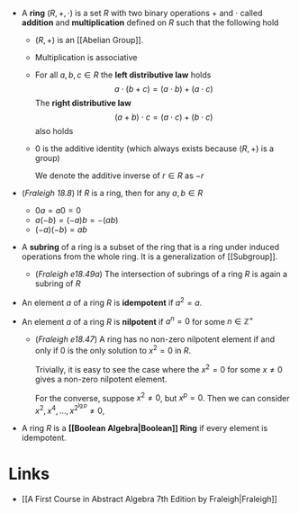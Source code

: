 * A **ring** $(R,+,\cdot)$ is a set $R$ with two binary operations $+$ and $\cdot$ called **addition** and **multiplication** defined on $R$ such that the following hold
	* $(R,+)$ is an [[Abelian Group]]. 
	* Multiplication is associative
	* For all $a,b,c\in R$ the **left distributive law**  holds
	  $$
	  a\cdot (b+c) = (a\cdot b) +(a\cdot c)
	  $$
	  The **right distributive law**
	  $$
	  (a+b)\cdot c = (a\cdot c) + (b\cdot c)
	  $$
	  also holds

	* $0$ is the additive identity (which always exists because $(R,+)$ is a group)
	  
	  We denote the additive inverse of $r\in R$ as $-r$

* (*Fraleigh 18.8*) If $R$ is a ring, then for any $a,b\in R$ 
	* $0a=a0=0$
	* $a(-b)=(-a)b=-(ab)$
	* $(-a)(-b)=ab$



* A **subring** of a ring is a subset of the ring that is a ring under induced operations from the whole ring. It is a generalization of [[Subgroup]]. 
	* (*Fraleigh e18.49a*) The intersection of subrings of a ring $R$ is again a subring of $R$

* An element $a$ of a ring $R$ is **idempotent** if $a^2=a$.
* An element $a$ of a ring $R$ is **nilpotent** if $a^n=0$ for some $n\in \mathbb{Z}^+$
	* (*Fraleigh e18.47*) A ring has no non-zero nilpotent element if and only if $0$ is the only solution to $x^2=0$ in $R$.
	  
	  Trivially, it is easy to see the case where the $x^2=0$ for some $x\ne 0$ gives a non-zero nilpotent element.
	  
	  For the converse, suppose $x^2\ne 0$, but $x^p=0$. Then we can consider $x^2,x^4,\dots, x^{2^{\lg p}}\ne 0$,    

* A ring $R$ is a **[[Boolean Algebra|Boolean]] Ring** if every element is idempotent.

# Links
* [[A First Course in Abstract Algebra 7th Edition by Fraleigh|Fraleigh]]